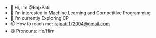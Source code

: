 - 👋 Hi, I’m @RajxPatil
- 👀 I’m interested in Machine Learning and Competitive Programming
- 🌱 I’m currently Exploring CP
- 📫 How to reach me: rajpatil172004@gmail.com
- 😄 Pronouns: He/Him


<!---
RajxPatil/RajxPatil is a ✨ special ✨ repository because its `README.md` (this file) appears on your GitHub profile.
You can click the Preview link to take a look at your changes.
--->
